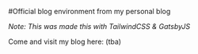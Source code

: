 #Official blog environment from my personal blog

*Note: This was made this with TailwindCSS & GatsbyJS*

Come and visit my blog here: (tba)

